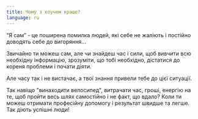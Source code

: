 ```yaml
---
title: Чому з коучем краще?
language: ru
---
```


<p>“Я сам” - це поширена помилка людей, які себе не жаліють і постійно доводять себе до вигоряння…</p>

<p>Звичайно ти можеш сам, але чи знайдеш час і сили, щоб вивчити всю необхідну інформацію, зрозуміти, що тобі необхідно, дістатися до кореня проблеми і почати діяти.</p>

<p>Але часу так і не вистачає, а твої знання привели тебе до цієї ситуації.</p>

<p>Так навіщо "винаходити велосипед", витрачати час, гроші, енергію на те, щоб пройти весь шлях самостійно і не факт, що вдало? Коли ти можеш отримати професійну допомогу і результат швидше та легше. Так діють успішні люди!</p>
